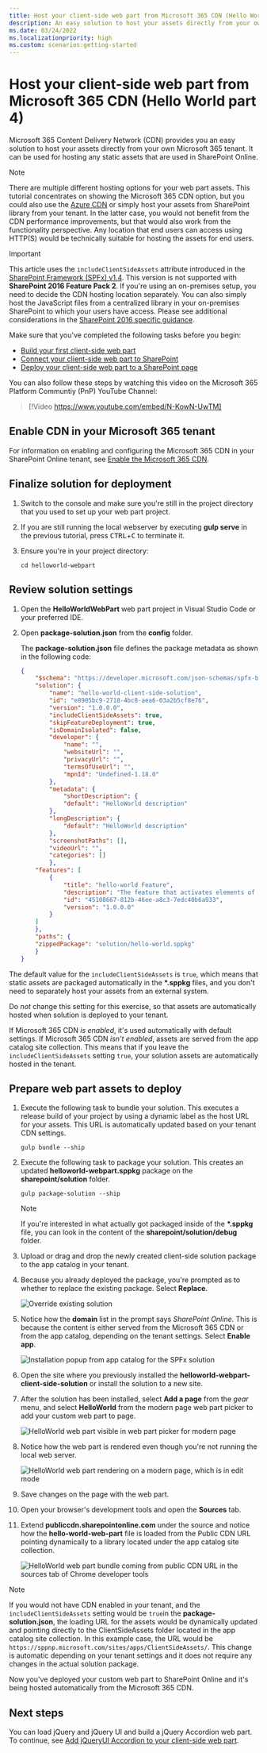 ```yaml
---
title: Host your client-side web part from Microsoft 365 CDN (Hello World part 4)
description: An easy solution to host your assets directly from your own Microsoft 365 tenant. Can be used for hosting any static assets that are used in SharePoint Online.
ms.date: 03/24/2022
ms.localizationpriority: high
ms.custom: scenarios:getting-started
---
```


# Host your client-side web part from Microsoft 365 CDN (Hello World part 4)

Microsoft 365 Content Delivery Network (CDN) provides you an easy solution to host your assets directly from your own Microsoft 365 tenant. It can be used for hosting any static assets that are used in SharePoint Online.

> [!NOTE]
> There are multiple different hosting options for your web part assets. This tutorial concentrates on showing the Microsoft 365 CDN option, but you could also use the [Azure CDN](./deploy-web-part-to-cdn.md) or simply host your assets from SharePoint library from your tenant. In the latter case, you would not benefit from the CDN performance improvements, but that would also work from the functionality perspective. Any location that end users can access using HTTP(S) would be technically suitable for hosting the assets for end users.

> [!IMPORTANT]
> This article uses the `includeClientSideAssets` attribute introduced in the [SharePoint Framework (SPFx) v1.4](../../release-1.4.md). This version is not supported with **SharePoint 2016 Feature Pack 2**.
> If you're using an on-premises setup, you need to decide the CDN hosting location separately. You can also simply host the JavaScript files from a centralized library in your on-premises SharePoint to which your users have access. Please see additional considerations in the [SharePoint 2016 specific guidance](../../sharepoint-2016-support.md).

Make sure that you've completed the following tasks before you begin:

- [Build your first client-side web part](./build-a-hello-world-web-part.md)
- [Connect your client-side web part to SharePoint](./connect-to-sharepoint.md)
- [Deploy your client-side web part to a SharePoint page](./serve-your-web-part-in-a-sharepoint-page.md)

You can also follow these steps by watching this video on the Microsoft 365 Platform Communtiy (PnP) YouTube Channel:

> [!Video https://www.youtube.com/embed/N-KowN-UwTM]

## Enable CDN in your Microsoft 365 tenant

For information on enabling and configuring the Microsoft 365 CDN in your SharePoint Online tenant, see [Enable the Microsoft 365 CDN](../../enable-Microsoft-365-content-delivery-network.md).

## Finalize solution for deployment

1. Switch to the console and make sure you're still in the project directory that you used to set up your web part project.
1. If you are still running the local webserver by executing **gulp serve** in the previous tutorial, press <kbd>CTRL</kbd>+<kbd>C</kbd> to terminate it.
1. Ensure you're in your project directory:

    ```console
    cd helloworld-webpart
    ```

## Review solution settings

1. Open the **HelloWorldWebPart** web part project in Visual Studio Code or your preferred IDE.
1. Open **package-solution.json** from the **config** folder.

    The **package-solution.json** file defines the package metadata as shown in the following code:

    ```json
   {
        "$schema": "https://developer.microsoft.com/json-schemas/spfx-build/package-solution.schema.json",
        "solution": {
            "name": "hello-world-client-side-solution",
            "id": "e8905bc9-2718-4bc8-aea6-03a2b5cf8e76",
            "version": "1.0.0.0",
            "includeClientSideAssets": true,
            "skipFeatureDeployment": true,
            "isDomainIsolated": false,
            "developer": {
                "name": "",
                "websiteUrl": "",
                "privacyUrl": "",
                "termsOfUseUrl": "",
                "mpnId": "Undefined-1.18.0"
            },
            "metadata": {
                "shortDescription": {
                "default": "HelloWorld description"
            },
            "longDescription": {
                "default": "HelloWorld description"
            },
            "screenshotPaths": [],
            "videoUrl": "",
            "categories": []
            },
        "features": [
            {
                "title": "hello-world Feature",
                "description": "The feature that activates elements of the hello-world solution.",
                "id": "45108667-812b-46ee-a8c3-7edc40b6a933",
                "version": "1.0.0.0"
            }
        ]
        },
        "paths": {
        "zippedPackage": "solution/hello-world.sppkg"
        }
    }

    ```

The default value for the `includeClientSideAssets` is `true`, which means that static assets are packaged automatically in the **\*.sppkg** files, and you don't need to separately host your assets from an external system.

Do *not* change this setting for this exercise, so that assets are automatically hosted when solution is deployed to your tenant.

If Microsoft 365 CDN *is enabled*, it's used automatically with default settings. If Microsoft 365 CDN *isn't enabled*, assets are served from the app catalog site collection. This means that if you leave the `includeClientSideAssets` setting `true`, your solution assets are automatically hosted in the tenant.

## Prepare web part assets to deploy

1. Execute the following task to bundle your solution. This executes a release build of your project by using a dynamic label as the host URL for your assets. This URL is automatically updated based on your tenant CDN settings.

    ```console
    gulp bundle --ship
    ```

1. Execute the following task to package your solution. This creates an updated **helloworld-webpart.sppkg** package on the **sharepoint/solution** folder.

    ```console
    gulp package-solution --ship
    ```

    > [!NOTE]
    > If you're interested in what actually got packaged inside of the **\*.sppkg** file, you can look in the content of the **sharepoint/solution/debug** folder.

1. Upload or drag and drop the newly created client-side solution package to the app catalog in your tenant.
1. Because you already deployed the package, you're prompted as to whether to replace the existing package. Select **Replace**.

    ![Override existing solution](../../../images/cdn-override-helloworld-webpart-package.png)

1. Notice how the **domain** list in the prompt says *SharePoint Online*. This is because the content is either served from the Microsoft 365 CDN or from the app catalog, depending on the tenant settings. Select **Enable app**.

    ![Installation popup from app catalog for the SPFx solution](../../../images/cnd-trust-helloworld-webpart-solution.png)

1. Open the site where you previously installed the **helloworld-webpart-client-side-solution** or install the solution to a new site.
1. After the solution has been installed, select **Add a page** from the *gear* menu, and select **HelloWorld** from the modern page web part picker to add your custom web part to page.

    ![HelloWorld web part visible in web part picker for modern page](../../../images/cdn-web-part-picker.png)

1. Notice how the web part is rendered even though you're not running the local web server.

    ![HelloWorld web part rendering on a modern page, which is in edit mode](../../../images/cdn-web-part-rendering.png)

1. Save changes on the page with the web part.
1. Open your browser's development tools and open the **Sources** tab.
1. Extend **publiccdn.sharepointonline.com** under the source and notice how the **hello-world-web-part** file is loaded from the Public CDN URL pointing dynamically to a library located under the app catalog site collection.

    ![HelloWorld web part bundle coming from public CDN URL in the sources tab of Chrome developer tools](../../../images/cdn-web-part-f12-source.png)

> [!NOTE]
> If you would not have CDN enabled in your tenant, and the `includeClientSideAssets` setting would be `true`in the **package-solution.json**, the loading URL for the assets would be dynamically updated and pointing directly to the ClientSideAssets folder located in the app catalog site collection. In this example case, the URL would be `https://sppnp.microsoft.com/sites/apps/ClientSideAssets/`. This change is automatic depending on your tenant settings and it does not require any changes in the actual solution package.

Now you've deployed your custom web part to SharePoint Online and it's being hosted automatically from the Microsoft 365 CDN.

## Next steps

You can load jQuery and jQuery UI and build a jQuery Accordion web part. To continue, see [Add jQueryUI Accordion to your client-side web part](./add-jqueryui-accordion-to-web-part.md).
